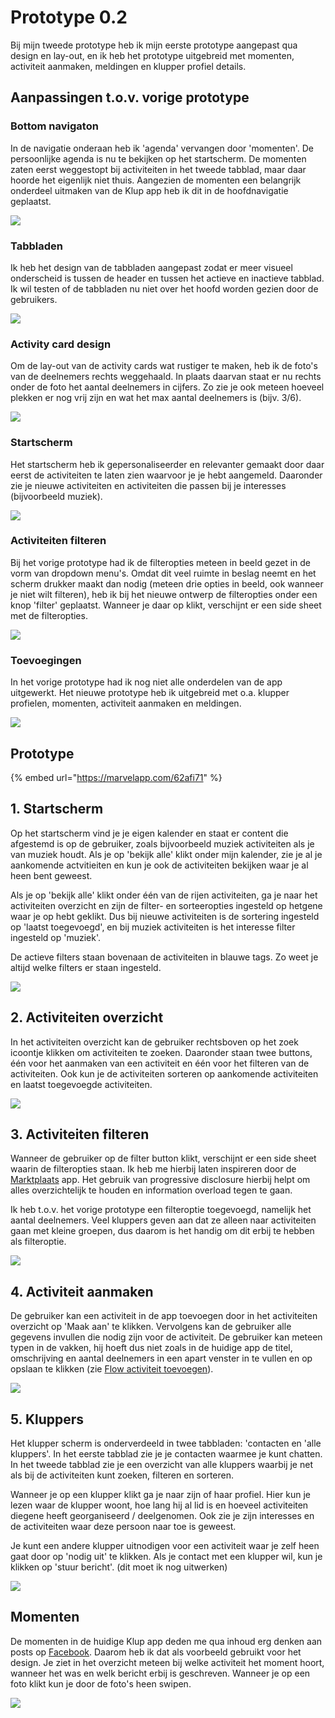# Prototype 0.2

Bij mijn tweede prototype heb ik mijn eerste prototype aangepast qua design en lay-out, en ik heb het prototype uitgebreid met momenten, activiteit aanmaken, meldingen en klupper profiel details.

## **Aanpassingen t.o.v. vorige prototype**

### Bottom navigaton

In de navigatie onderaan heb ik 'agenda' vervangen door 'momenten'. De persoonlijke agenda is nu te bekijken op het startscherm. De momenten zaten eerst weggestopt bij activiteiten in het tweede tabblad, maar daar hoorde het eigenlijk niet thuis. Aangezien de momenten een belangrijk onderdeel uitmaken van de Klup app heb ik dit in de hoofdnavigatie geplaatst.

![](../../.gitbook/assets/navigatie%20%281%29.png)

### Tabbladen

Ik heb het design van de tabbladen aangepast zodat er meer visueel onderscheid is tussen de header en tussen het actieve en inactieve tabblad. Ik wil testen of de tabbladen nu niet over het hoofd worden gezien door de gebruikers.

![](../../.gitbook/assets/tabbladen.png)

### Activity card design

Om de lay-out van de activity cards wat rustiger te maken, heb ik de foto's van de deelnemers rechts weggehaald. In plaats daarvan staat er nu rechts onder de foto het aantal deelnemers in cijfers. Zo zie je ook meteen hoeveel plekken er nog vrij zijn en wat het max aantal deelnemers is \(bijv. 3/6\).

![](../../.gitbook/assets/card-design.png)

### Startscherm

Het startscherm heb ik gepersonaliseerder en relevanter gemaakt door daar eerst de activiteiten te laten zien waarvoor je je hebt aangemeld. Daaronder zie je nieuwe activiteiten en activiteiten die passen bij je interesses \(bijvoorbeeld muziek\).

![](../../.gitbook/assets/home-screen.png)

### Activiteiten filteren

Bij het vorige prototype had ik de filteropties meteen in beeld gezet in de vorm van dropdown menu's. Omdat dit veel ruimte in beslag neemt en het scherm drukker maakt dan nodig \(meteen drie opties in beeld, ook wanneer je niet wilt filteren\), heb ik bij het nieuwe ontwerp de filteropties onder een knop 'filter' geplaatst. Wanneer je daar op klikt, verschijnt er een side sheet met de filteropties.

![](../../.gitbook/assets/activiteiten-filteren.png)

### Toevoegingen

In het vorige prototype had ik nog niet alle onderdelen van de app uitgewerkt. Het nieuwe prototype heb ik uitgebreid met o.a. klupper profielen, momenten, activiteit aanmaken en meldingen.

![](../../.gitbook/assets/toevoegingen.png)

## Prototype

{% embed url="https://marvelapp.com/62afi71" %}

## 1. Startscherm

Op het startscherm vind je je eigen kalender en staat er content die afgestemd is op de gebruiker, zoals bijvoorbeeld muziek activiteiten als je van muziek houdt. Als je op 'bekijk alle' klikt onder mijn kalender, zie je al je aankomende actvitieiten en kun je ook de activiteiten bekijken waar je al heen bent geweest.

Als je op 'bekijk alle' klikt onder één van de rijen activiteiten, ga je naar het activiteiten overzicht en zijn de filter- en sorteeropties ingesteld op hetgene waar je op hebt geklikt. Dus bij nieuwe activiteiten is de sortering ingesteld op 'laatst toegevoegd', en bij muziek activiteiten is het interesse filter ingesteld op 'muziek'.

De actieve filters staan bovenaan de activiteiten in blauwe tags. Zo weet je altijd welke filters er staan ingesteld.

![](../../.gitbook/assets/1.-startscherm.png)

## 2. Activiteiten overzicht

In het activiteiten overzicht kan de gebruiker rechtsboven op het zoek icoontje klikken om activiteiten te zoeken. Daaronder staan twee buttons, één voor het aanmaken van een activiteit en één voor het filteren van de activiteiten. Ook kun je de activiteiten sorteren op aankomende activiteiten en laatst toegevoegde activiteiten.

![](../../.gitbook/assets/2.-activiteiten.png)

## 3. Activiteiten filteren

Wanneer de gebruiker op de filter button klikt, verschijnt er een side sheet waarin de filteropties staan. Ik heb me hierbij laten inspireren door de [Marktplaats](../../onderzoek-en-inzichten/content-filteren.md#marktplaats) app. Het gebruik van progressive disclosure hierbij helpt om alles overzichtelijk te houden en information overload tegen te gaan.

Ik heb t.o.v. het vorige prototype een filteroptie toegevoegd, namelijk het aantal deelnemers. Veel kluppers geven aan dat ze alleen naar activiteiten gaan met kleine groepen, dus daarom is het handig om dit erbij te hebben als filteroptie.

![](../../.gitbook/assets/3.-activiteiten-filteren.png)

## 4. Activiteit aanmaken

De gebruiker kan een activiteit in de app toevoegen door in het activiteiten overzicht op 'Maak aan' te klikken. Vervolgens kan de gebruiker alle gegevens invullen die nodig zijn voor de activiteit. De gebruiker kan meteen typen in de vakken, hij hoeft dus niet zoals in de huidige app de titel, omschrijving en aantal deelnemers in een apart venster in te vullen en op opslaan te klikken \(zie [Flow activiteit toevoegen](../../verkenning/user-flows/activiteit-toevoegen.md)\).

![](../../.gitbook/assets/4.-activiteit-toevoegen.png)

## 5. Kluppers

Het klupper scherm is onderverdeeld in twee tabbladen: 'contacten en 'alle kluppers'. In het eerste tabblad zie je je contacten waarmee je kunt chatten. In het tweede tabblad zie je een overzicht van alle kluppers waarbij je net als bij de activiteiten kunt zoeken, filteren en sorteren.

Wanneer je op een klupper klikt ga je naar zijn of haar profiel. Hier kun je lezen waar de klupper woont, hoe lang hij al lid is en hoeveel activiteiten diegene heeft georganiseerd / deelgenomen. Ook zie je zijn interesses en de activiteiten waar deze persoon naar toe is geweest.

Je kunt een andere klupper uitnodigen voor een activiteit waar je zelf heen gaat door op 'nodig uit' te klikken. Als je contact met een klupper wil, kun je klikken op 'stuur bericht'. \(dit moet ik nog uitwerken\)

![](../../.gitbook/assets/5.-kluppers.png)

## Momenten

De momenten in de huidige Klup app deden me qua inhoud erg denken aan posts op [Facebook](https://drive.google.com/file/d/1HZGPfwyV-qiKF5LdNQ1kpdy4F8PbmQbj/view?usp=sharing). Daarom heb ik dat als voorbeeld gebruikt voor het design. Je ziet in het overzicht meteen bij welke activiteit het moment hoort, wanneer het was en welk bericht erbij is geschreven. Wanneer je op een foto klikt kun je door de foto's heen swipen.

![](../../.gitbook/assets/6.-momenten.png)





